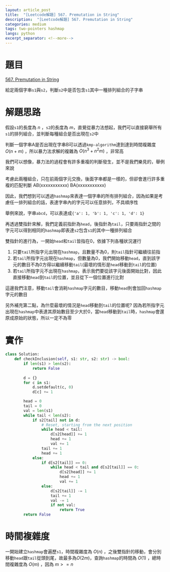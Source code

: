 ```yaml
---
layout: article_post
title:  "[Leetcode解題] 567. Premutation in String"
description:  "[Leetcode解題] 567. Premutation in String"
categories: medium
tags: two-pointers hashmap
langs: python
excerpt_separator: <!--more-->
---
```

# 題目
[567. Premutation in String](https://leetcode.com/problems/permutation-in-string/)

給定兩個字串`s1`與`s2`，判斷`s2`中是否包含`s1`其中一種排列組合的子字串

<!--more-->

# 解題思路

假設`s1`的長度為 $n$ ，`s2`的長度為 $m$，直覺從暴力法想起，我們可以直接窮舉所有`s1`的排列組合，並判斷每種組合是否出現在`s2`中

判斷一個字串A是否出現在字串B可以透過`kmp-algorithm`達到達到時間複雜度 $O(n+m)$ ，所以暴力法求解的複雜為 $O(n^3+n^2m)$ ，非常高

我們可以想像，暴力法的過程會有許多重複的判斷發生，並不是我們樂見的，舉例來說

考慮此兩種組合，只在前兩個字元交換，後面字串都是一樣的，但卻會進行許多重複的匹配判斷
AB(xxxxxxxxxxx)
BA(xxxxxxxxxxx)

因此，我們想到可以透過`hashmap`來表達一個字串的所有排列組合，因為如果是考慮任一排列組合的話，表達字串內的字元可以任意排列，不具順序性

舉例來說，字串`abcd`，可以表達成`{'a': 1, 'b': 1, 'c': 1, 'd': 1}`

再透過雙指針來解，我們定義前指針為`head`，後指針為`tail`，只要兩指針之間的字元可以得到相同的`hashmap`即表達`s2`包含`s1`的其中一種排列組合

雙指針的進行為，一開始`head`和`tail`皆指在0，依據下列各種狀況運行

1. 只要`tail`所指字元出現在`hashmap`，且數量不為0，則`tail`指針可繼續往前指
2. 若`tail`所指字元出現在`hashmap`，但數量為0，我們開始移動`head`，直到該字元的數目不為0方得以繼續移動`tail`(最壞的情形是`head`移動到`tail`的位置)
3. 若`tail`所指字元不出現在`hashmap`，表示我們要從該字元後面開始比對，因此直接移動`head`到`tail`的位置，並且從下一個位置進行比對

這邊我們注意，移動`tail`會消耗`hashmap`字元的數目，移動`head`則會加回`hashmap`字元的數目

另外補充第二點，為什麼最壞的情況是`head`移動到`tail`的位置呢? 因為若所指字元出現在`hashmap`中表達其原始數目至少大於0，當`head`移動到`tail`時，`hashmap`會還原成原始的狀態，所以一定不為零

# 實作
```python
class Solution:
    def checkInclusion(self, s1: str, s2: str) -> bool:
        if len(s1) > len(s2):
            return False
        
        d = {}
        for c in s1:
            d.setdefault(c, 0)
            d[c] += 1

        head = 0
        tail = 0
        val = len(s1)
        while tail < len(s2):
            if s2[tail] not in d:
                # Reset, starting from the next position
                while head < tail:
                    d[s2[head]] += 1
                    head += 1
                    val += 1
                tail += 1
                head += 1
            else:
                if d[s2[tail]] == 0:
                    while head < tail and d[s2[tail]] == 0:
                        d[s2[head]] += 1
                        head += 1
                        val += 1
                else:
                    d[s2[tail]] -= 1
                    tail += 1
                    val -= 1
                    if not val:
                        return True
        return False
```

# 時間複雜度

一開始建立`hashmap`會遍歷`s1`，時間複雜度為 $O(n)$ ，之後雙指針的移動，會分別移動`head`跟`tail`從頭到尾，故最多為$O(2m)$，查詢`hashmap`的時間為 $O(1)$ ，總時間複雜度為 $O(m)$ ，因為 $m>=n$  

